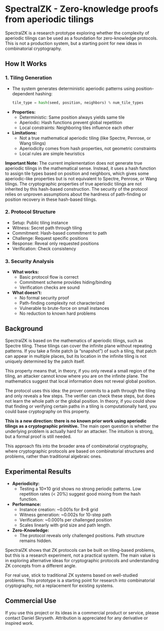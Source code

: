 # SpectralZK - Zero-knowledge proofs from aperiodic tilings

SpectralZK is a research prototype exploring whether the complexity of aperiodic tilings can be used as a foundation for zero-knowledge protocols. This is not a production system, but a starting point for new ideas in combinatorial cryptography.

## How It Works

### 1. Tiling Generation
- The system generates deterministic aperiodic patterns using position-dependent hashing:
  ```python
  tile_type = hash(seed, position, neighbors) % num_tile_types
  ```
- **Properties:**
  - Deterministic: Same position always yields same tile
  - Aperiodic: Hash functions prevent global repetition
  - Local constraints: Neighboring tiles influence each other
- **Limitations:**
  - Not a true mathematical aperiodic tiling (like Spectre, Penrose, or Wang tilings)
  - Aperiodicity comes from hash properties, not geometric constraints
  - Local rules are simple heuristics

**Important Note:**
The current implementation does not generate true aperiodic tilings in the mathematical sense. Instead, it uses a hash function to assign tile types based on position and neighbors, which gives some aperiodic-like properties but is not equivalent to Spectre, Penrose, or Wang tilings. The cryptographic properties of true aperiodic tilings are not inherited by this hash-based construction. The security of the protocol relies on unproven assumptions about the hardness of path-finding or position recovery in these hash-based tilings.

### 2. Protocol Structure
- Setup: Public tiling instance
- Witness: Secret path through tiling
- Commitment: Hash-based commitment to path
- Challenge: Request specific positions
- Response: Reveal only requested positions
- Verification: Check consistency

### 3. Security Analysis
- **What works:**
  - Basic protocol flow is correct
  - Commitment scheme provides hiding/binding
  - Verification checks are sound
- **What doesn't:**
  - No formal security proof
  - Path-finding complexity not characterized
  - Vulnerable to brute-force on small instances
  - No reduction to known hard problems

## Background

SpectralZK is based on the mathematics of aperiodic tilings, such as Spectre tiling. These tilings can cover the infinite plane without repeating patterns. If you take a finite patch (a “snapshot”) of such a tiling, that patch can appear in multiple places, but its location in the infinite tiling is not uniquely determined by the patch itself.

This property means that, in theory, if you only reveal a small region of the tiling, an attacker cannot know where you are on the infinite plane. The mathematics suggest that local information does not reveal global position.

The protocol uses this idea: the prover commits to a path through the tiling and only reveals a few steps. The verifier can check these steps, but does not learn the whole path or the global position. In theory, if you could show that finding or verifying certain paths in a tiling is computationally hard, you could base cryptography on this property.

**This is a new direction: there is no known prior work using aperiodic tilings as a cryptographic primitive.** The main open question is whether the underlying problem is actually hard for an attacker. The intuition is strong, but a formal proof is still needed.

This approach fits into the broader area of combinatorial cryptography, where cryptographic protocols are based on combinatorial structures and problems, rather than traditional algebraic ones.

## Experimental Results

- **Aperiodicity:**
  - Testing a 10×10 grid shows no strong periodic patterns. Low repetition rates (< 20%) suggest good mixing from the hash function.
- **Performance:**
  - Instance creation: ~0.001s for 8×8 grid
  - Witness generation: ~0.002s for 10-step path
  - Verification: ~0.0001s per challenged position
  - Scales linearly with grid size and path length.
- **Zero-Knowledge:**
  - The protocol reveals only challenged positions. Path structure remains hidden.


SpectralZK shows that ZK protocols can be built on tiling-based problems, but this is a research experiment, not a practical system. The main value is in exploring alternative ideas for cryptographic protocols and understanding ZK concepts from a different angle.

For real use, stick to traditional ZK systems based on well-studied problems. This prototype is a starting point for research into combinatorial cryptography, not a replacement for existing systems.

## Commercial Use

If you use this project or its ideas in a commercial product or service, please contact Daniel Skryseth. Attribution is appreciated for any derivative or inspired work.
